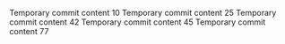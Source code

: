 Temporary commit content 10
Temporary commit content 25
Temporary commit content 42
Temporary commit content 45
Temporary commit content 77
